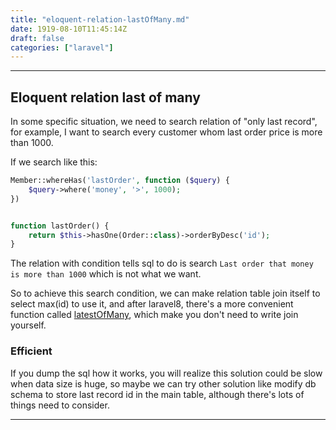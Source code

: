 ```yaml
---
title: "eloquent-relation-lastOfMany.md"
date: 1919-08-10T11:45:14Z
draft: false
categories: ["laravel"]
---
```




---


## Eloquent relation last of many

In some specific situation, we need to search relation of "only last record", for example, I want to search every customer whom last order price is more than 1000.

If we search like this: 

```php
Member::whereHas('lastOrder', function ($query) {
    $query->where('money', '>', 1000);
})


function lastOrder() {
    return $this->hasOne(Order::class)->orderByDesc('id');
}
```

The relation with condition tells sql to do is search `Last order that money is more than 1000` which is not what we want.


So to achieve this search condition, we can make relation table join itself to select max(id) to use it, and after laravel8, there's a more convenient function called [latestOfMany](https://laravel.com/api/9.x/Illuminate/Database/Eloquent/Relations/Concerns/CanBeOneOfMany.html#method_latestOfMany), which make you don't need to write join yourself.

### Efficient

If you dump the sql how it works, you will realize this solution could be slow when data size is huge, so maybe we can try other solution like modify db schema to store last record id in the main table, although there's lots of things need to consider.


---

